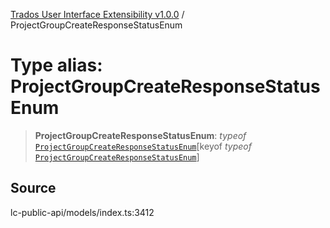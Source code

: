[Trados User Interface Extensibility v1.0.0](../wiki/globals) / ProjectGroupCreateResponseStatusEnum

# Type alias: ProjectGroupCreateResponseStatusEnum

> **ProjectGroupCreateResponseStatusEnum**: *typeof* [`ProjectGroupCreateResponseStatusEnum`](../wiki/Variable.ProjectGroupCreateResponseStatusEnum)\[keyof *typeof* [`ProjectGroupCreateResponseStatusEnum`](../wiki/Variable.ProjectGroupCreateResponseStatusEnum)\]

## Source

lc-public-api/models/index.ts:3412

